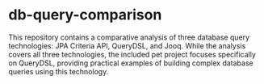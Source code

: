 # db-query-comparison
This repository contains a comparative analysis of three database query technologies: JPA Criteria API, QueryDSL, and Jooq. While the analysis covers all three technologies, the included pet project focuses specifically on QueryDSL, providing practical examples of building complex database queries using this technology.
